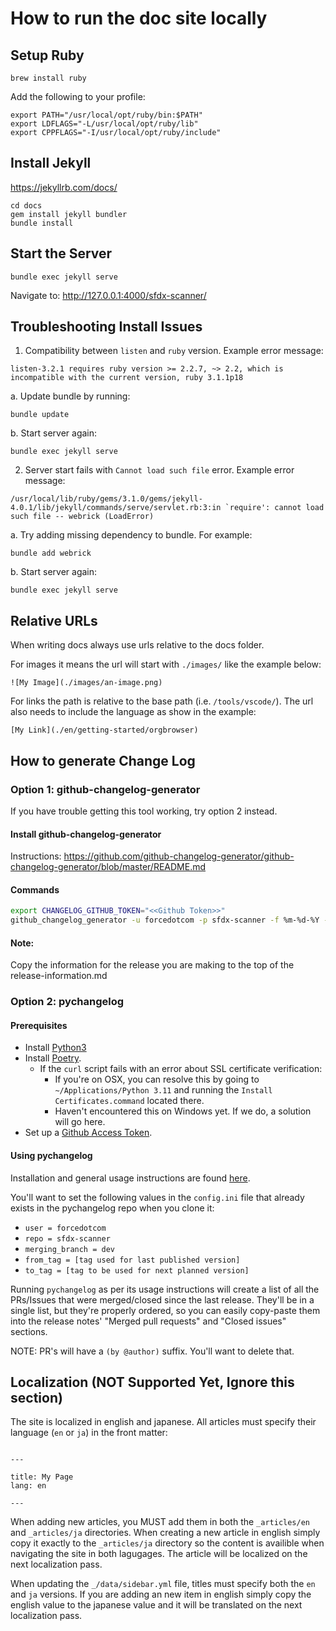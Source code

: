 # How to run the doc site locally

## Setup Ruby

```
brew install ruby
```

Add the following to your profile:

```
export PATH="/usr/local/opt/ruby/bin:$PATH"
export LDFLAGS="-L/usr/local/opt/ruby/lib"
export CPPFLAGS="-I/usr/local/opt/ruby/include"
```

## Install Jekyll

https://jekyllrb.com/docs/

```
cd docs
gem install jekyll bundler
bundle install
```

## Start the Server

```
bundle exec jekyll serve
```

Navigate to: http://127.0.0.1:4000/sfdx-scanner/

## Troubleshooting Install Issues

1. Compatibility between `listen` and `ruby` version. Example error message:
```
listen-3.2.1 requires ruby version >= 2.2.7, ~> 2.2, which is incompatible with the current version, ruby 3.1.1p18
```
a. Update bundle by running: 
```
bundle update
```
b. Start server again: 
```
bundle exec jekyll serve
```

2. Server start fails with `Cannot load such file` error. Example error message:
```
/usr/local/lib/ruby/gems/3.1.0/gems/jekyll-4.0.1/lib/jekyll/commands/serve/servlet.rb:3:in `require': cannot load such file -- webrick (LoadError)
```
a. Try adding missing dependency to bundle. For example:
```
bundle add webrick
```
b. Start server again: 
```
bundle exec jekyll serve
```


## Relative URLs

When writing docs always use urls relative to the docs folder.

For images it means the url will start with `./images/` like the example below:

```
![My Image](./images/an-image.png)
```

For links the path is relative to the base path (i.e. `/tools/vscode/`). The url also needs to include the language as show in the example:

```
[My Link](./en/getting-started/orgbrowser)
```

## How to generate Change Log

### Option 1: github-changelog-generator
If you have trouble getting this tool working, try option 2 instead.
#### Install github-changelog-generator

Instructions: https://github.com/github-changelog-generator/github-changelog-generator/blob/master/README.md

#### Commands

```bash
export CHANGELOG_GITHUB_TOKEN="<<Github Token>>"
github_changelog_generator -u forcedotcom -p sfdx-scanner -f %m-%d-%Y --no-author --exclude-tags-regex "tag-test*" --no-verbose --since-tag vX.Y.Z

```

#### Note:
Copy the information for the release you are making to the top of the release-information.md

### Option 2: pychangelog

#### Prerequisites

- Install [Python3](https://www.python.org/downloads/)
- Install [Poetry](https://python-poetry.org/docs/#installation).
  - If the `curl` script fails with an error about SSL certificate verification:
    - If you're on OSX, you can resolve this by going to `~/Applications/Python 3.11` and running the `Install Certificates.command` located there.
    - Haven't encountered this on Windows yet. If we do, a solution will go here.
- Set up a [Github Access Token](https://github.com/settings/tokens).

#### Using pychangelog

Installation and general usage instructions are found [here](https://github.com/rero/pychangelog).

You'll want to set the following values in the `config.ini` file that already exists in the pychangelog  repo when you clone it:
- `user = forcedotcom`
- `repo = sfdx-scanner`
- `merging_branch = dev`
- `from_tag = [tag used for last published version]`
- `to_tag = [tag to be used for next planned version]`

Running `pychangelog` as per its usage instructions will create a list of all the PRs/Issues that were merged/closed since the last release.
They'll be in a single list, but they're properly ordered, so you can easily copy-paste them into the release notes' "Merged pull requests" and "Closed issues" sections.

NOTE: PR's will have a `(by @author)` suffix. You'll want to delete that.

## Localization (NOT Supported Yet, Ignore this section)

The site is localized in english and japanese. All articles must specify their language (`en` or `ja`) in the front matter:

```

---

title: My Page
lang: en

---

```

When adding new articles, you MUST add them in both the `_articles/en` and `_articles/ja` directories. When creating a new article in english simply copy it exactly to the `_articles/ja` directory so the content is availible when navigating the site in both lagugages. The article will be localized on the next localization pass.

When updating the `_/data/sidebar.yml` file, titles must specify both the `en` and `ja` versions. If you are adding an new item in english simply copy the english value to the japanese value and it will be translated on the next localization pass.

```

```
